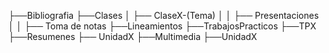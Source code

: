 ├──Bibliografia
├──Clases
│   ├── ClaseX-(Tema)
│   │   ├── Presentaciones
│   │   ├── Toma de notas
├──Lineamientos
├──TrabajosPracticos
    ├──TPX
├──Resumenes
    ├── UnidadX
├──Multimedia
    ├──UnidadX

